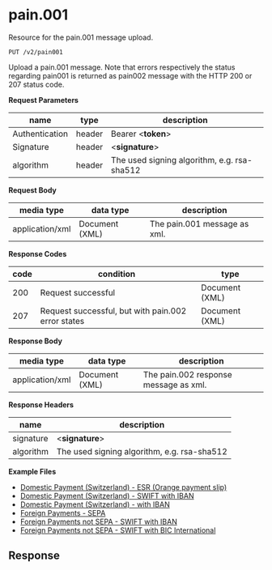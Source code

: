 # pain.001

Resource for the pain.001 message upload.

`PUT /v2/pain001`

Upload a pain.001 message. Note that errors respectively the status regarding pain001 is returned as pain002 message with the HTTP 200 or 207 status code.

**Request Parameters**

| name | type | description |
| ---- | ---- | ----------- |
| Authentication | header | Bearer \<**token**\> |
| Signature | header | \<**signature**\> |
| algorithm | header | The used signing algorithm, e.g. rsa-sha512 |

**Request Body**

| media type | data type | description |
| ---------- | --------- | ----------- |
| application/xml | Document (XML) | The pain.001 message as xml. |

**Response Codes**

| code | condition | type |
| ---- | --------- | ---- |
| 200 | Request successful | Document (XML) |
| 207 | Request successful, but with pain.002 error states | Document (XML) |

**Response Body**

| media type | data type | description |
| ---------- | --------- | ----------- |
| application/xml | Document (XML) | The pain.002 response message as xml. |

**Response Headers**

| name | description |
| ---- | ----------- |
| signature | \<**signature**\> |
| algorithm | The used signing algorithm, e.g. rsa-sha512 |

**Example Files**

* <a href="/files/pain.001-ESR-OrangeSlip.xml" download>Domestic Payment (Switzerland) - ESR (Orange payment slip)</a>
* <a href="/files/pain.001-za2_2-SWIFTwitIhBAN.xml" download>Domestic Payment (Switzerland) - SWIFT with IBAN</a>
* <a href="/files/pain.001-za3-InlandWithIBAN.xml" download>Domestic Payment (Switzerland) - with IBAN</a>
* <a href="/files/pain.001-za5-SEPA.xml" download>Foreign Payments - SEPA</a>
* <a href="/files/pain.001-za6a-SWIFTwithIBAN.xml" download>Foreign Payments not SEPA - SWIFT with IBAN</a>
* <a href="/files/pain.001-za6b-SWIFTwithAccountNr.xml" download>Foreign Payments not SEPA - SWIFT with BIC International</a>

## Response

